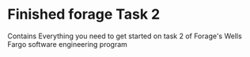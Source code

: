 # Finished forage Task 2
Contains Everything you need to get started on task 2 of Forage's Wells Fargo software engineering program
